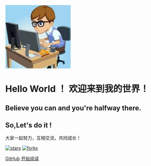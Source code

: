 <!--![logo](_media/1024.png) -->

![logo](_media/1024.png)

[//]: # (![logo]&#40;_media/1024.png&#41;)

# Hello World ！ 欢迎来到我的世界！

## Believe you can and you're halfway there.
## So,Let's do it !

大家一起努力，互相交流，共同成长！
    
[![stars](https://badgen.net/github/stars/Fengleitown/fengleitown.github.io?icon=github&color=4ab8a1)](https://github.com/Fengleitown/fengleitown.github.io) [![forks](https://badgen.net/github/forks/Fengleitown/fengleitown.github.io?icon=github&color=4ab8a1)](https://github.com/Fengleitown/fengleitown.github.io) 

[GitHub](<https://github.com/baneryuezai/baneryuezai.github.io>)
[开始阅读](README.md)